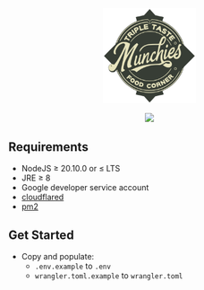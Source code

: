 <!-- markdownlint-disable MD033 MD041 MD045 -->

<p align="center" width="100%">
    <img width="33%" src="./favicon.png">
</p>

<p align="center" width="100%">
  <a href="https://github.com/iamkenos/triple-taste-rpa/actions/workflows/rpa.yml" target="_blank">
    <img src="https://img.shields.io/github/actions/workflow/status/iamkenos/triple-taste-rpa/rpa.yml?label=rpa&logo=github">
  </a>
</p>

## Requirements

- NodeJS ≥ 20.10.0 or ≤ LTS
- JRE ≥ 8
- Google developer service account
- [cloudflared](https://developers.cloudflare.com/cloudflare-one/connections/connect-networks/get-started/)
- [pm2](https://pm2.keymetrics.io/)

## Get Started

- Copy and populate:
  - `.env.example` to `.env`
  - `wrangler.toml.example` to `wrangler.toml`
